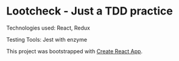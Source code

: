 # Lootcheck - Just a TDD practice

Technologies used:
React, Redux

Testing Tools:
Jest with enzyme

This project was bootstrapped with [Create React App](https://github.com/facebookincubator/create-react-app).